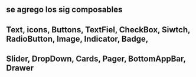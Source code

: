 ## se agrego los sig composables
## Text, icons, Buttons, TextFiel, CheckBox, Siwtch, RadioButton, Image, Indicator, Badge, 
## Slider, DropDown, Cards, Pager, BottomAppBar, Drawer
